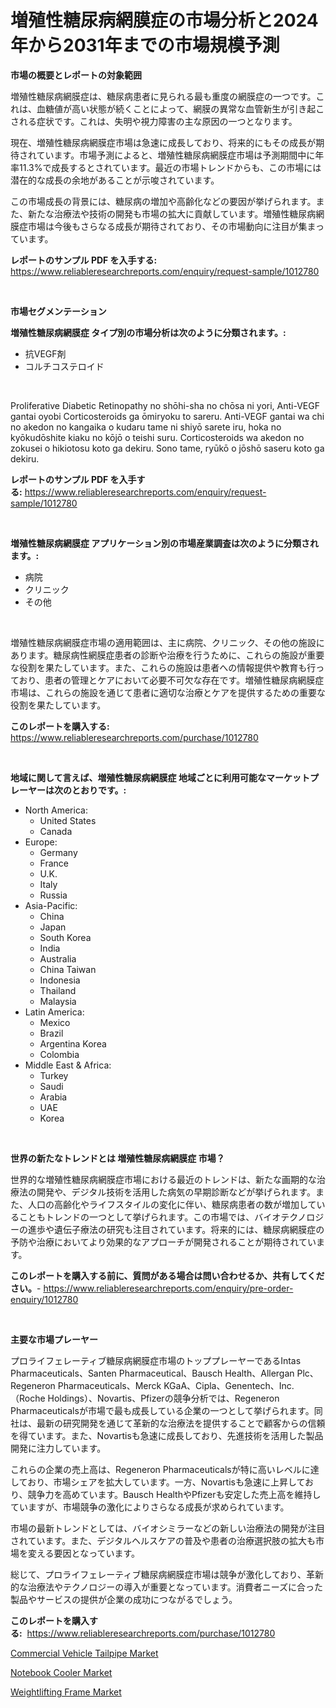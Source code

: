 <p><h1>増殖性糖尿病網膜症の市場分析と2024年から2031年までの市場規模予測</h1></p><p><strong>市場の概要とレポートの対象範囲</strong></p>
<p><p>増殖性糖尿病網膜症は、糖尿病患者に見られる最も重度の網膜症の一つです。これは、血糖値が高い状態が続くことによって、網膜の異常な血管新生が引き起こされる症状です。これは、失明や視力障害の主な原因の一つとなります。</p><p>現在、増殖性糖尿病網膜症市場は急速に成長しており、将来的にもその成長が期待されています。市場予測によると、増殖性糖尿病網膜症市場は予測期間中に年率11.3%で成長するとされています。最近の市場トレンドからも、この市場には潜在的な成長の余地があることが示唆されています。</p><p>この市場成長の背景には、糖尿病の増加や高齢化などの要因が挙げられます。また、新たな治療法や技術の開発も市場の拡大に貢献しています。増殖性糖尿病網膜症市場は今後もさらなる成長が期待されており、その市場動向に注目が集まっています。</p></p>
<p><strong>レポートのサンプル PDF を入手する:</strong> <a href="https://www.reliableresearchreports.com/enquiry/request-sample/1012780">https://www.reliableresearchreports.com/enquiry/request-sample/1012780</a></p>
<p>&nbsp;</p>
<p><strong>市場セグメンテーション</strong></p>
<p><strong>増殖性糖尿病網膜症 タイプ別の市場分析は次のように分類されます。:</strong></p>
<p><ul><li>抗VEGF剤</li><li>コルチコステロイド</li></ul></p>
<p>&nbsp;</p>
<p><p>Proliferative Diabetic Retinopathy no shōhi-sha no chōsa ni yori, Anti-VEGF gantai oyobi Corticosteroids ga ōmiryoku to sareru. Anti-VEGF gantai wa chi no akedon no kangaika o kudaru tame ni shiyō sarete iru, hoka no kyōkudōshite kiaku no kōjō o teishi suru. Corticosteroids wa akedon no zokusei o hikiotosu koto ga dekiru. Sono tame, ryūkō o jōshō saseru koto ga dekiru.</p></p>
<p><strong>レポートのサンプル PDF を入手する:</strong>&nbsp;<a href="https://www.reliableresearchreports.com/enquiry/request-sample/1012780">https://www.reliableresearchreports.com/enquiry/request-sample/1012780</a></p>
<p>&nbsp;</p>
<p><strong> 増殖性糖尿病網膜症 アプリケーション別の市場産業調査は次のように分類されます。:</strong></p>
<p><ul><li>病院</li><li>クリニック</li><li>その他</li></ul></p>
<p>&nbsp;</p>
<p><p>増殖性糖尿病網膜症市場の適用範囲は、主に病院、クリニック、その他の施設にあります。糖尿病性網膜症患者の診断や治療を行うために、これらの施設が重要な役割を果たしています。また、これらの施設は患者への情報提供や教育も行っており、患者の管理とケアにおいて必要不可欠な存在です。増殖性糖尿病網膜症市場は、これらの施設を通じて患者に適切な治療とケアを提供するための重要な役割を果たしています。</p></p>
<p><strong>このレポートを購入する:</strong>&nbsp; <a href="https://www.reliableresearchreports.com/purchase/1012780">https://www.reliableresearchreports.com/purchase/1012780</a></p>
<p>&nbsp;</p>
<p><strong>地域に関して言えば、増殖性糖尿病網膜症 地域ごとに利用可能なマーケットプレーヤーは次のとおりです。:</strong></p>
<p><ul>
    <li>
        North America:
        <ul>
            <li>United States</li>
            <li>Canada</li>
        </ul>
    </li>
    <li>
        Europe:
        <ul>
            <li>Germany</li>
            <li>France</li>
            <li>U.K.</li>
            <li>Italy</li>
            <li>Russia</li>
        </ul>
    </li>
    <li>
        Asia-Pacific:
        <ul>
            <li>China</li>
            <li>Japan</li>
            <li>South Korea</li>
            <li>India</li>
            <li>Australia</li>
            <li>China Taiwan</li>
            <li>Indonesia</li>
            <li>Thailand</li>
            <li>Malaysia</li>
        </ul>
    </li>
    <li>
        Latin America:
        <ul>
            <li>Mexico</li>
            <li>Brazil</li>
            <li>Argentina Korea</li>
            <li>Colombia</li>
        </ul>
    </li>
    <li>
        Middle East & Africa:
        <ul>
            <li>Turkey</li>
            <li>Saudi</li>
            <li>Arabia</li>
            <li>UAE</li>
            <li>Korea</li>
        </ul>
    </li>
    </ul></p>
<p>&nbsp;</p>
<p><strong>世界の新たなトレンドとは 増殖性糖尿病網膜症 市場？</strong></p>
<p><p>世界的な増殖性糖尿病網膜症市場における最近のトレンドは、新たな画期的な治療法の開発や、デジタル技術を活用した病気の早期診断などが挙げられます。また、人口の高齢化やライフスタイルの変化に伴い、糖尿病患者の数が増加していることもトレンドの一つとして挙げられます。この市場では、バイオテクノロジーの進歩や遺伝子療法の研究も注目されています。将来的には、糖尿病網膜症の予防や治療においてより効果的なアプローチが開発されることが期待されています。</p></p>
<p><strong>このレポートを購入する前に、質問がある場合は問い合わせるか、共有してください。</strong>- <a href="https://www.reliableresearchreports.com/enquiry/pre-order-enquiry/1012780">https://www.reliableresearchreports.com/enquiry/pre-order-enquiry/1012780</a></p>
<p>&nbsp;</p>
<p><strong>主要な市場プレーヤー</strong></p>
<p><p>プロライフェレーティブ糖尿病網膜症市場のトッププレーヤーであるIntas Pharmaceuticals、Santen Pharmaceutical、Bausch Health、Allergan Plc、Regeneron Pharmaceuticals、Merck KGaA、Cipla、Genentech、Inc.（Roche Holdings）、Novartis、Pfizerの競争分析では、Regeneron Pharmaceuticalsが市場で最も成長している企業の一つとして挙げられます。同社は、最新の研究開発を通じて革新的な治療法を提供することで顧客からの信頼を得ています。また、Novartisも急速に成長しており、先進技術を活用した製品開発に注力しています。</p><p>これらの企業の売上高は、Regeneron Pharmaceuticalsが特に高いレベルに達しており、市場シェアを拡大しています。一方、Novartisも急速に上昇しており、競争力を高めています。Bausch HealthやPfizerも安定した売上高を維持していますが、市場競争の激化によりさらなる成長が求められています。</p><p>市場の最新トレンドとしては、バイオシミラーなどの新しい治療法の開発が注目されています。また、デジタルヘルスケアの普及や患者の治療選択肢の拡大も市場を変える要因となっています。</p><p>総じて、プロライフェレーティブ糖尿病網膜症市場は競争が激化しており、革新的な治療法やテクノロジーの導入が重要となっています。消費者ニーズに合った製品やサービスの提供が企業の成功につながるでしょう。</p></p>
<p><strong>このレポートを購入する:</strong>&nbsp;&nbsp;<a href="https://www.reliableresearchreports.com/purchase/1012780">https://www.reliableresearchreports.com/purchase/1012780</a></p>
<p><p><a href="https://skillful-vermicelli-b89.notion.site/Commercial-Vehicle-Tailpipe-Market-Provides-Detailed-Segmentation-of-this-Market-based-on-Type-Appl-b2eb29b6fe774405ac2a23cddd5e398e">Commercial Vehicle Tailpipe Market</a></p><p><a href="https://github.com/Sinjinluong3e0awx2m195k76/Market-Research-Report-List-1/blob/main/notebook-cooler-market.md">Notebook Cooler Market</a></p><p><a href="https://github.com/shotows/Market-Research-Report-List-1/blob/main/weightlifting-frame-market.md">Weightlifting Frame Market</a></p></p>